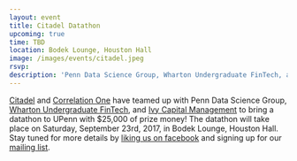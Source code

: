 ```yaml
---
layout: event
title: Citadel Datathon
upcoming: true
time: TBD
location: Bodek Lounge, Houston Hall
image: /images/events/citadel.jpeg
rsvp:
description: 'Penn Data Science Group, Wharton Undergraduate FinTech, and Ivy Capital Management are co-hosting a datathon-hackathon on September 23rd, sponsored by Citadel and Correlation One and featuring $25,000 in prize money.'
---
```


[Citadel](https://www.citadel.com/) and [Correlation One](http://www.correlation-one.com/) have teamed up with Penn Data Science Group, [Wharton Undergraduate FinTech](http://www.whartonfintech.org/), and [Ivy Capital Management](http://www.ivycapmanagement.com/) to bring a datathon to UPenn with $25,000 of prize money! The datathon will take place on Saturday, September 23rd, 2017, in Bodek Lounge, Houston Hall. Stay tuned for more details by [liking us on facebook](https://www.facebook.com/PennDSG) and signing up for our [mailing list](https://groups.google.com/forum/#!forum/pdsg-newsletter/join).
